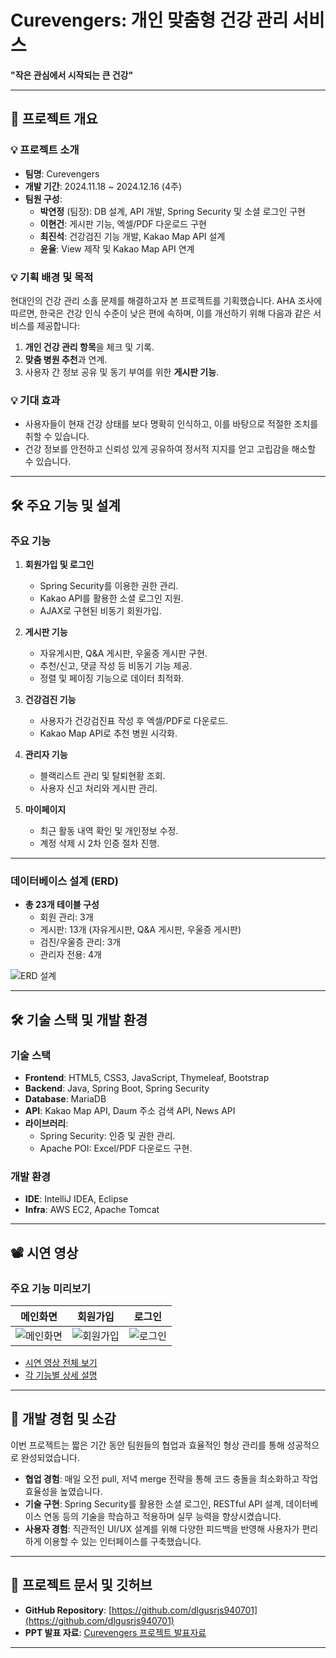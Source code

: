 # Curevengers: 개인 맞춤형 건강 관리 서비스

**"작은 관심에서 시작되는 큰 건강"**

---

## 📌 프로젝트 개요

### 💡 프로젝트 소개
- **팀명**: Curevengers  
- **개발 기간**: 2024.11.18 ~ 2024.12.16 (4주)  
- **팀원 구성**:  
  - **박연정** (팀장): DB 설계, API 개발, Spring Security 및 소셜 로그인 구현  
  - **이현건**: 게시판 기능, 엑셀/PDF 다운로드 구현  
  - **최진석**: 건강검진 기능 개발, Kakao Map API 설계  
  - **윤율**: View 제작 및 Kakao Map API 연계  

### 💡 기획 배경 및 목적
현대인의 건강 관리 소홀 문제를 해결하고자 본 프로젝트를 기획했습니다. AHA 조사에 따르면, 한국은 건강 인식 수준이 낮은 편에 속하며, 이를 개선하기 위해 다음과 같은 서비스를 제공합니다:
1. **개인 건강 관리 항목**을 체크 및 기록.
2. **맞춤 병원 추천**과 연계.
3. 사용자 간 정보 공유 및 동기 부여를 위한 **게시판 기능**.

### 💡 기대 효과
- 사용자들이 현재 건강 상태를 보다 명확히 인식하고, 이를 바탕으로 적절한 조치를 취할 수 있습니다.
- 건강 정보를 안전하고 신뢰성 있게 공유하여 정서적 지지를 얻고 고립감을 해소할 수 있습니다.

---

## 🛠️ 주요 기능 및 설계

### 주요 기능
1. **회원가입 및 로그인**  
   - Spring Security를 이용한 권한 관리.
   - Kakao API를 활용한 소셜 로그인 지원.
   - AJAX로 구현된 비동기 회원가입.

2. **게시판 기능**  
   - 자유게시판, Q&A 게시판, 우울증 게시판 구현.
   - 추천/신고, 댓글 작성 등 비동기 기능 제공.
   - 정렬 및 페이징 기능으로 데이터 최적화.

3. **건강검진 기능**  
   - 사용자가 건강검진표 작성 후 엑셀/PDF로 다운로드.
   - Kakao Map API로 추천 병원 시각화.

4. **관리자 기능**  
   - 블랙리스트 관리 및 탈퇴현황 조회.
   - 사용자 신고 처리와 게시판 관리.

5. **마이페이지**  
   - 최근 활동 내역 확인 및 개인정보 수정.
   - 계정 삭제 시 2차 인증 절차 진행.

---

### 데이터베이스 설계 (ERD)
- **총 23개 테이블 구성**  
  - 회원 관리: 3개  
  - 게시판: 13개 (자유게시판, Q&A 게시판, 우울증 게시판)  
  - 검진/우울증 관리: 3개  
  - 관리자 전용: 4개  

<img src="https://github.com/user-attachments/assets/c630786b-523c-46ab-b1c8-6106325684ee" alt="ERD 설계">

---

## 🛠️ 기술 스택 및 개발 환경

### 기술 스택
- **Frontend**: HTML5, CSS3, JavaScript, Thymeleaf, Bootstrap
- **Backend**: Java, Spring Boot, Spring Security
- **Database**: MariaDB
- **API**: Kakao Map API, Daum 주소 검색 API, News API
- **라이브러리**:
  - Spring Security: 인증 및 권한 관리.
  - Apache POI: Excel/PDF 다운로드 구현.

### 개발 환경
- **IDE**: IntelliJ IDEA, Eclipse
- **Infra**: AWS EC2, Apache Tomcat

---

## 📽️ 시연 영상

### 주요 기능 미리보기
| 메인화면 | 회원가입 | 로그인 |
|----------|----------|--------|
| ![메인화면](https://github.com/user-attachments/assets/2e6cd813-a018-46a0-a1a4-ab51325136aa) | ![회원가입](https://github.com/user-attachments/assets/5294b9fb-3934-4d3b-b4d5-18a884bab21b) | ![로그인](https://github.com/user-attachments/assets/8412140c-8be4-4d80-adb5-a882df7db6ec) |

- [시연 영상 전체 보기](https://youtu.be/OBIiHWSFoac)
- [각 기능별 상세 설명](https://github.com/dlgusrjs940701)

---

## 🙌 개발 경험 및 소감

이번 프로젝트는 짧은 기간 동안 팀원들의 협업과 효율적인 형상 관리를 통해 성공적으로 완성되었습니다.  

- **협업 경험**: 매일 오전 pull, 저녁 merge 전략을 통해 코드 충돌을 최소화하고 작업 효율성을 높였습니다.  
- **기술 구현**: Spring Security를 활용한 소셜 로그인, RESTful API 설계, 데이터베이스 연동 등의 기술을 학습하고 적용하며 실무 능력을 향상시켰습니다.  
- **사용자 경험**: 직관적인 UI/UX 설계를 위해 다양한 피드백을 반영해 사용자가 편리하게 이용할 수 있는 인터페이스를 구축했습니다.  

---

## 📂 프로젝트 문서 및 깃허브

- **GitHub Repository**: [https://github.com/dlgusrjs940701](https://github.com/dlgusrjs940701)  
- **PPT 발표 자료**: [Curevengers 프로젝트 발표자료](https://www.canva.com/design/DAGZX1WRm88/T4WvpIvJDjoHudtSJ3umDA/edit)  

---
